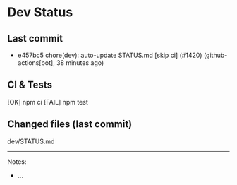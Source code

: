 # Dev Status

## Last commit
- e457bc5 chore(dev): auto-update STATUS.md [skip ci] (#1420) (github-actions[bot], 38 minutes ago)
## CI & Tests
[OK] npm ci
[FAIL] npm test

## Changed files (last commit)
dev/STATUS.md

---
Notes:
- ...
